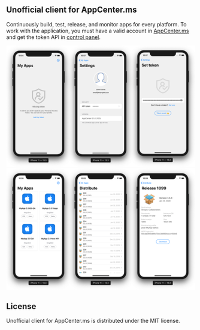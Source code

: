 ## Unofficial client for AppCenter.ms

Continuously build, test, release, and monitor apps for every platform. To work with the application, you must have a valid account in [AppCenter.ms](https://appcenter.ms/) and get the token API in [control panel](https://appcenter.ms/settings/apitokens).

![Screen_1](web/Screen_1.png)
![Screen_2](web/Screen_2.png)

## License

Unofficial client for AppCenter.ms is distributed under the MIT license.


